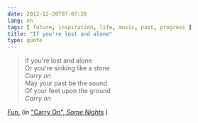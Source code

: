 ```yaml
---
date: 2012-12-20T07:07:28
lang: en
tags: [ future, inspiration, life, music, past, progress ]
title: "If you're lost and alone"
type: quote
---
```


> If you're lost and alone\
> Or you're sinking like a stone\
> *Carry on*\
> May your past be the sound\
> Of your feet upon the ground\
> *Carry on*

[Fun.](http://www.ournameisfun.com/) (in ["Carry On", *Some
Nights*](http://www.ournameisfun.com/music) )

